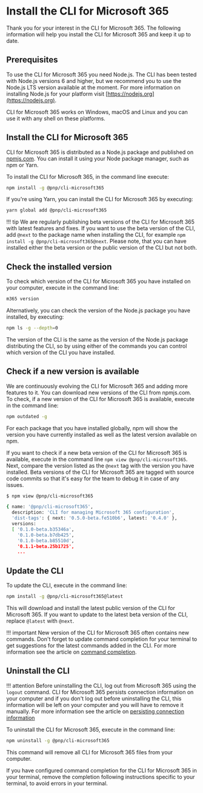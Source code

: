 # Install the CLI for Microsoft 365

Thank you for your interest in the CLI for Microsoft 365. The following information will help you install the CLI for Microsoft 365 and keep it up to date.

## Prerequisites

To use the CLI for Microsoft 365 you need Node.js. The CLI has been tested with Node.js versions 6 and higher, but we recommend you to use the Node.js LTS version available at the moment. For more information on installing Node.js for your platform visit [https://nodejs.org](https://nodejs.org).

CLI for Microsoft 365 works on Windows, macOS and Linux and you can use it with any shell on these platforms.

## Install the CLI for Microsoft 365

CLI for Microsoft 365 is distributed as a Node.js package and published on [npmjs.com](https://www.npmjs.com). You can install it using your Node package manager, such as npm or Yarn.

To install the CLI for Microsoft 365, in the command line execute:

```sh
npm install -g @pnp/cli-microsoft365
```

<script id="asciicast-445659" src="https://asciinema.org/a/445659.js" async></script>

If you're using Yarn, you can install the CLI for Microsoft 365 by executing:

```sh
yarn global add @pnp/cli-microsoft365
```

!!! tip
    We are regularly publishing beta versions of the CLI for Microsoft 365 with latest features and fixes. If you want to use the beta version of the CLI, add `@next` to the package name when installing the CLI, for example `npm install -g @pnp/cli-microsoft365@next`. Please note, that you can have installed either the beta version or the public version of the CLI but not both.

## Check the installed version

To check which version of the CLI for Microsoft 365 you have installed on your computer, execute in the command line:

```sh
m365 version
```

Alternatively, you can check the version of the Node.js package you have installed, by executing:

```sh
npm ls -g --depth=0
```

The version of the CLI is the same as the version of the Node.js package distributing the CLI, so by using either of the commands you can control which version of the CLI you have installed.

## Check if a new version is available

We are continuously evolving the CLI for Microsoft 365 and adding more features to it. You can download new versions of the CLI from npmjs.com. To check, if a new version of the CLI for Microsoft 365 is available, execute in the command line:

```sh
npm outdated -g
```

For each package that you have installed globally, npm will show the version you have currently installed as well as the latest version available on npm.

If you want to check if a new beta version of the CLI for Microsoft 365 is available, execute in the command line `npm view @pnp/cli-microsoft365`. Next, compare the version listed as the `@next` tag with the version you have installed. Beta versions of the CLI for Microsoft 365 are tagged with source code commits so that it's easy for the team to debug it in case of any issues.

```sh hl_lines="5"
$ npm view @pnp/cli-microsoft365

{ name: '@pnp/cli-microsoft365',
  description: 'CLI for managing Microsoft 365 configuration',
  'dist-tags': { next: '0.5.0-beta.fe510b6', latest: '0.4.0' },
  versions:
  [ '0.1.0-beta.b35346a',
    '0.1.0-beta.b7db425',
    '0.1.0-beta.b85510d',
    '0.1.1-beta.25b1725',
    ...
```

## Update the CLI

To update the CLI, execute in the command line:

```sh
npm install -g @pnp/cli-microsoft365@latest
```

This will download and install the latest public version of the CLI for Microsoft 365. If you want to update to the latest beta version of the CLI, replace `@latest` with `@next`.

!!! important
    New version of the CLI for Microsoft 365 often contains new commands. Don't forget to update command completion for your terminal to get suggestions for the latest commands added in the CLI. For more information see the article on [command completion](completion.md).

## Uninstall the CLI

!!! attention
    Before uninstalling the CLI, log out from Microsoft 365 using the `logout` command. CLI for Microsoft 365 persists connection information on your computer and if you don't log out before uninstalling the CLI, this information will be left on your computer and you will have to remove it manually. For more information see the article on [persisting connection information](../concepts/persisting-connection.md)

To uninstall the CLI for Microsoft 365, execute in the command line:

```sh
npm uninstall -g @pnp/cli-microsoft365
```

This command will remove all CLI for Microsoft 365 files from your computer.

If you have configured command completion for the CLI for Microsoft 365 in your terminal, remove the completion following instructions specific to your terminal, to avoid errors in your terminal.
